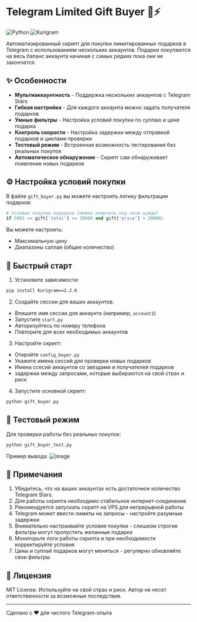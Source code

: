# Telegram Limited Gift Buyer 🎁⚡

![Python](https://img.shields.io/badge/python-3.8%2B-blue)
![Kurigram](https://img.shields.io/badge/Kurigram-2.2.6-green)

Автоматизированный скрипт для покупки лимитированных подарков в Telegram с использованием нескольких аккаунтов.
Подарки покупаются на весь баланс аккаунта начиная с самых редких пока они не закончатся.

## ✨ Особенности

- **Мультиаккаунтность** - Поддержка нескольких аккаунтов с Telegram Stars
- **Гибкая настройка** - Для каждого аккаунта можно задать получателя подарков
- **Умные фильтры** - Настройка условий покупки по суплаю и цене подарка
- **Контроль скорости** - Настройка задержки между отправкой подарков и циклами проверки
- **Тестовый режим** - Встроенная возможность тестирования без реальных покупок
- **Автоматическое обнаружение** - Скрипт сам обнаруживает появление новых подарков

## ⚙️ Настройка условий покупки

В файле `gift_buyer.py` вы можете настроить логику фильтрации подарков:

```python
# Условия покупки подарков (можно изменить под свои нужды)
if 5001 <= gift['total'] <= 10000 and gift['price'] > 20000:
```

Вы можете настроить:
- Максимальную цену
- Диапазоны саплая (общее количество)

## 🚀 Быстрый старт

1. Установите зависимости:
```bash
pip install Kurigram==2.2.6
```

2. Создайте сессии для ваших аккаунтов:
- Впишите имя сессии для аккаунта (например, `account1`)
- Запустите `start.py`
- Авторизуйтесь по номеру телефона
- Повторите для всех необходимых аккаунтов

3. Настройте скрипт:
- Откройте `config_buyer.py`
- Укажите имена сессий для проверки новых подарков
- Имена ссесий аккаунтов со звёздами и получателей подарков
- задержки между запросами, которые выбираются на свой страх и риск

4. Запустите основной скрипт:
```bash
python gift_buyer.py
```

## 🧪 Тестовый режим

Для проверки работы без реальных покупок:
```bash
python gift_buyer_test.py
```

Пример вывода:
![image](https://github.com/user-attachments/assets/63bc14e9-ee98-4639-90fa-688498a387c6)


## 📝 Примечания

1. Убедитесь, что на ваших аккаунтах есть достаточное количество Telegram Stars.
2. Для работы скрипта необходимо стабильное интернет-соединение
3. Рекомендуется запускать скрипт на VPS для непрерывной работы
4. Telegram может ввести лимиты на запросы - настройте разумные задержки
5. Внимательно настраивайте условия покупки - слишком строгие фильтры могут пропустить желанные подарки
6. Мониторьте логи работы скрипта и при необходимости корректируйте условия
7. Цены и суплай подарков могут меняться - регулярно обновляйте свои фильтры

## 📜 Лицензия

MIT License. Используйте на свой страх и риск. Автор не несет ответственности за возможные последствия.

---
Сделано с ❤️ для чистого Telegram-опыта
